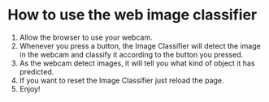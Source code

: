 # How to use the web image classifier

1. Allow the browser to use your webcam.
2. Whenever you press a button, the Image Classifier will detect the image
in the webcam and classify it according to the button you pressed.
3. As the webcam detect images, it will tell you what kind of object it has predicted.
4. If you want to reset the Image Classifier just reload the page.
5. Enjoy!
